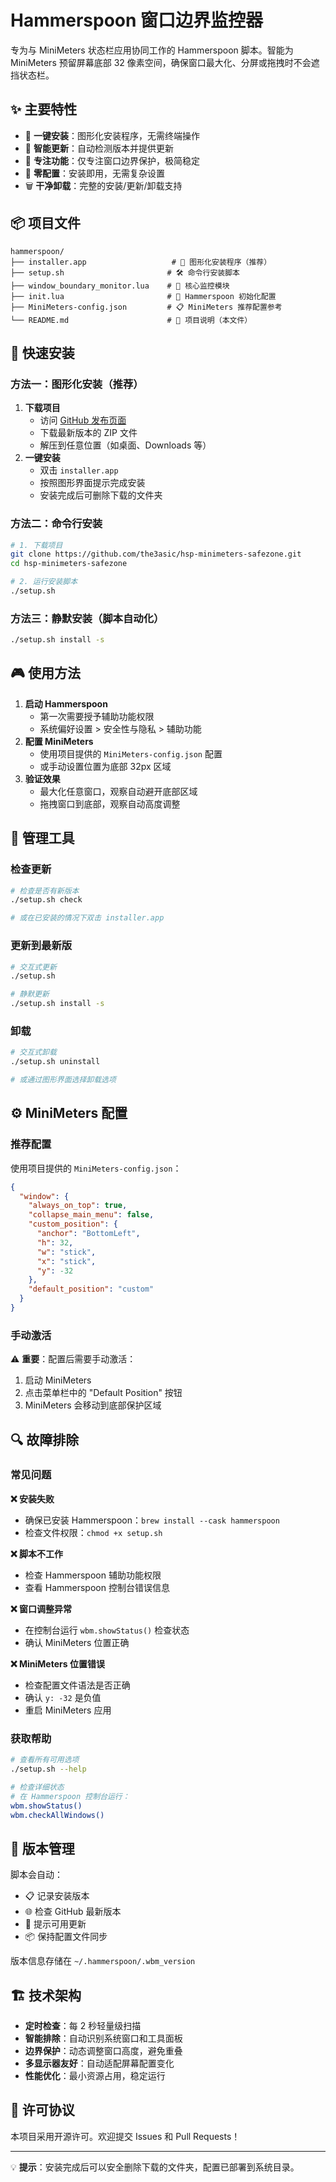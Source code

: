 # Hammerspoon 窗口边界监控器

专为与 MiniMeters 状态栏应用协同工作的 Hammerspoon 脚本。智能为 MiniMeters 预留屏幕底部 32 像素空间，确保窗口最大化、分屏或拖拽时不会遮挡状态栏。

## ✨ 主要特性

- 🚀 **一键安装**：图形化安装程序，无需终端操作
- 🔄 **智能更新**：自动检测版本并提供更新
- 🎯 **专注功能**：仅专注窗口边界保护，极简稳定
- 🔧 **零配置**：安装即用，无需复杂设置
- 🗑️ **干净卸载**：完整的安装/更新/卸载支持

## 📦 项目文件

```text
hammerspoon/
├── installer.app                   # 🎯 图形化安装程序（推荐）
├── setup.sh                       # 🛠️ 命令行安装脚本
├── window_boundary_monitor.lua    # 💎 核心监控模块
├── init.lua                       # 🔧 Hammerspoon 初始化配置
├── MiniMeters-config.json         # 📋 MiniMeters 推荐配置参考
└── README.md                      # 📖 项目说明（本文件）
```

## 🚀 快速安装

### 方法一：图形化安装（推荐）

1. **下载项目**
   - 访问 [GitHub 发布页面](https://github.com/the3asic/hsp-minimeters-safezone/releases)
   - 下载最新版本的 ZIP 文件
   - 解压到任意位置（如桌面、Downloads 等）
2. **一键安装**
   - 双击 `installer.app`
   - 按照图形界面提示完成安装
   - 安装完成后可删除下载的文件夹

### 方法二：命令行安装

```bash
# 1. 下载项目
git clone https://github.com/the3asic/hsp-minimeters-safezone.git
cd hsp-minimeters-safezone

# 2. 运行安装脚本
./setup.sh
```

### 方法三：静默安装（脚本自动化）

```bash
./setup.sh install -s
```

## 🎮 使用方法

1. **启动 Hammerspoon**
   - 第一次需要授予辅助功能权限
   - 系统偏好设置 > 安全性与隐私 > 辅助功能
2. **配置 MiniMeters**
   - 使用项目提供的 `MiniMeters-config.json` 配置
   - 或手动设置位置为底部 32px 区域
3. **验证效果**
   - 最大化任意窗口，观察自动避开底部区域
   - 拖拽窗口到底部，观察自动高度调整

## 🔧 管理工具

### 检查更新

```bash
# 检查是否有新版本
./setup.sh check

# 或在已安装的情况下双击 installer.app
```

### 更新到最新版

```bash
# 交互式更新
./setup.sh

# 静默更新
./setup.sh install -s
```

### 卸载

```bash
# 交互式卸载
./setup.sh uninstall

# 或通过图形界面选择卸载选项
```

## ⚙️ MiniMeters 配置

### 推荐配置

使用项目提供的 `MiniMeters-config.json`：

```json
{
  "window": {
    "always_on_top": true,
    "collapse_main_menu": false,
    "custom_position": {
      "anchor": "BottomLeft",
      "h": 32,
      "w": "stick",
      "x": "stick",
      "y": -32
    },
    "default_position": "custom"
  }
}
```

### 手动激活

⚠️ **重要**：配置后需要手动激活：
1. 启动 MiniMeters
2. 点击菜单栏中的 "Default Position" 按钮
3. MiniMeters 会移动到底部保护区域

## 🔍 故障排除

### 常见问题

**❌ 安装失败**
- 确保已安装 Hammerspoon：`brew install --cask hammerspoon`
- 检查文件权限：`chmod +x setup.sh`

**❌ 脚本不工作**
- 检查 Hammerspoon 辅助功能权限
- 查看 Hammerspoon 控制台错误信息

**❌ 窗口调整异常**
- 在控制台运行 `wbm.showStatus()` 检查状态
- 确认 MiniMeters 位置正确

**❌ MiniMeters 位置错误**
- 检查配置文件语法是否正确
- 确认 `y: -32` 是负值
- 重启 MiniMeters 应用

### 获取帮助

```bash
# 查看所有可用选项
./setup.sh --help

# 检查详细状态
# 在 Hammerspoon 控制台运行：
wbm.showStatus()
wbm.checkAllWindows()
```

## 🔄 版本管理

脚本会自动：
- 📋 记录安装版本
- 🌐 检查 GitHub 最新版本  
- 🔄 提示可用更新
- 📦 保持配置文件同步

版本信息存储在 `~/.hammerspoon/.wbm_version`

## 🏗️ 技术架构

- **定时检查**：每 2 秒轻量级扫描
- **智能排除**：自动识别系统窗口和工具面板
- **边界保护**：动态调整窗口高度，避免重叠
- **多显示器友好**：自动适配屏幕配置变化
- **性能优化**：最小资源占用，稳定运行

## 📜 许可协议

本项目采用开源许可。欢迎提交 Issues 和 Pull Requests！

---

💡 **提示**：安装完成后可以安全删除下载的文件夹，配置已部署到系统目录。 